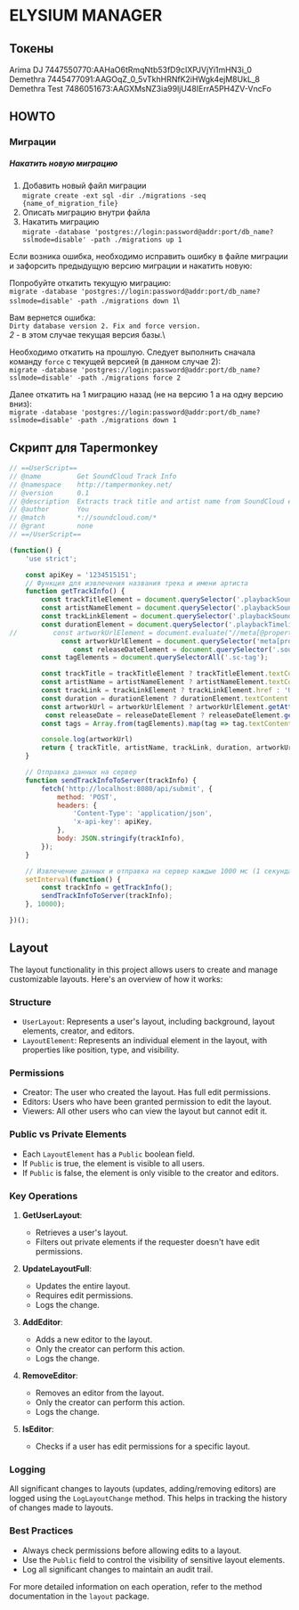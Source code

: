 
# ELYSIUM MANAGER

## Токены

Arima DJ  7447550770:AAHaO6tRmqNtb53fD9cIXPJVjYi1mHN3i_0 
Demethra 7445477091:AAGOqZ_0_5vTkhHRNfK2iHWgk4ejM8UkL_8
Demethra Test 7486051673:AAGXMsNZ3ia99ljU48IErrA5PH4ZV-VncFo

## HOWTO
### Миграции

##### Накатить новую миграцию

1. Добавить новый файл миграции\
   `migrate create -ext sql -dir ./migrations -seq {name_of_migration_file} `
2. Описать миграцию внутри файла
3. Накатить миграцию\
   `migrate -database 'postgres://login:password@addr:port/db_name?sslmode=disable' -path ./migrations up 1`

Если возника ошибка, необходимо исправить ошибку в файле миграции и зафорсить предыдущую версию миграции и накатить новую:

Попробуйте откатить текущую миграцию:\
`migrate -database 'postgres://login:password@addr:port/db_name?sslmode=disable' -path ./migrations down 1`\

Вам вернется ошибка:\
`Dirty database version 2. Fix and force version.`\
*2* - в этом случае текущая версия базы.\

Необходимо откатить на прошлую. Следует выполнить сначала команду `force` с  текущей версией (в данном случае 2):\
`migrate -database 'postgres://login:password@addr:port/db_name?sslmode=disable' -path ./migrations force 2`


Далее откатить на 1 миграцию назад (не на версию 1 а на одну версию вниз):\
`migrate -database 'postgres://login:password@addr:port/db_name?sslmode=disable' -path ./migrations down 1`

## Скрипт для Tapermonkey
    
```javascript
// ==UserScript==
// @name         Get SoundCloud Track Info
// @namespace    http://tampermonkey.net/
// @version      0.1
// @description  Extracts track title and artist name from SoundCloud every second and sends it to a server
// @author       You
// @match        *://soundcloud.com/*
// @grant        none
// ==/UserScript==

(function() {
    'use strict';

    const apiKey = '1234515151';
    // Функция для извлечения названия трека и имени артиста
    function getTrackInfo() {
        const trackTitleElement = document.querySelector('.playbackSoundBadge__titleLink span');
        const artistNameElement = document.querySelector('.playbackSoundBadge__lightLink');
        const trackLinkElement = document.querySelector('.playbackSoundBadge__titleLink');
        const durationElement = document.querySelector('.playbackTimeline__duration span[aria-hidden="true"]');
//         const artworkUrlElement = document.evaluate("//meta[@property='og:image']/@content", document, null, XPathResult.FIRST_ORDERED_NODE_TYPE, null).singleNodeValue;/
             const artworkUrlElement = document.querySelector('meta[property="og:image"]');
                const releaseDateElement = document.querySelector('.soundTitle__uploadTime span[datetime]');
        const tagElements = document.querySelectorAll('.sc-tag');

        const trackTitle = trackTitleElement ? trackTitleElement.textContent : 'Unknown';
        const artistName = artistNameElement ? artistNameElement.textContent : 'Unknown';
        const trackLink = trackLinkElement ? trackLinkElement.href : 'Unknown';
        const duration = durationElement ? durationElement.textContent.trim() : '05:31';
        const artworkUrl = artworkUrlElement ? artworkUrlElement.getAttribute('content') : '';
         const releaseDate = releaseDateElement ? releaseDateElement.getAttribute('datetime') : '';
        const tags = Array.from(tagElements).map(tag => tag.textContent.trim());

        console.log(artworkUrl)
        return { trackTitle, artistName, trackLink, duration, artworkUrl, releaseDate, tags};
    }

    // Отправка данных на сервер
    function sendTrackInfoToServer(trackInfo) {
        fetch('http://localhost:8080/api/submit', {
            method: 'POST',
            headers: {
                'Content-Type': 'application/json',
                'x-api-key': apiKey,
            },
            body: JSON.stringify(trackInfo),
        });
    }

    // Извлечение данных и отправка на сервер каждые 1000 мс (1 секунда)
    setInterval(function() {
        const trackInfo = getTrackInfo();
        sendTrackInfoToServer(trackInfo);
    }, 10000);

})();
```

## Layout

The layout functionality in this project allows users to create and manage customizable layouts. Here's an overview of how it works:

### Structure

- `UserLayout`: Represents a user's layout, including background, layout elements, creator, and editors.
- `LayoutElement`: Represents an individual element in the layout, with properties like position, type, and visibility.

### Permissions

- Creator: The user who created the layout. Has full edit permissions.
- Editors: Users who have been granted permission to edit the layout.
- Viewers: All other users who can view the layout but cannot edit it.

### Public vs Private Elements

- Each `LayoutElement` has a `Public` boolean field.
- If `Public` is true, the element is visible to all users.
- If `Public` is false, the element is only visible to the creator and editors.

### Key Operations

1. **GetUserLayout**: 
   - Retrieves a user's layout.
   - Filters out private elements if the requester doesn't have edit permissions.

2. **UpdateLayoutFull**: 
   - Updates the entire layout.
   - Requires edit permissions.
   - Logs the change.

3. **AddEditor**: 
   - Adds a new editor to the layout.
   - Only the creator can perform this action.
   - Logs the change.

4. **RemoveEditor**: 
   - Removes an editor from the layout.
   - Only the creator can perform this action.
   - Logs the change.

5. **IsEditor**: 
   - Checks if a user has edit permissions for a specific layout.

### Logging

All significant changes to layouts (updates, adding/removing editors) are logged using the `LogLayoutChange` method. This helps in tracking the history of changes made to layouts.

### Best Practices

- Always check permissions before allowing edits to a layout.
- Use the `Public` field to control the visibility of sensitive layout elements.
- Log all significant changes to maintain an audit trail.

For more detailed information on each operation, refer to the method documentation in the `layout` package.

